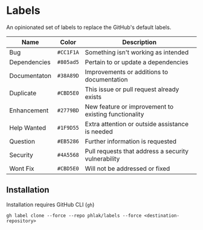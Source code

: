Labels
======

An opinionated set of labels to replace the GitHub's default labels.

| Name         | Color     | Description                                          |
| ------------ | --------- | ---------------------------------------------------- |
| Bug          | `#CC1F1A` | Something isn't working as intended                  |
| Dependencies | `#805ad5` | Pertain to or update a dependencies                  |
| Documentaton | `#38A89D` | Improvements or additions to documentation           |
| Duplicate    | `#CBD5E0` | This issue or pull request already exists            |
| Enhancement  | `#2779BD` | New feature or improvement to existing functionality |
| Help Wanted  | `#1F9D55` | Extra attention or outside assistance is needed      |
| Question     | `#EB5286` | Further information is requested                     |
| Security     | `#4A5568` | Pull requests that address a security vulnerability  |
| Wont Fix     | `#CBD5E0` | Will not be addressed or fixed                       |

Installation
------------

Installation requires GitHub CLI (`gh`) 

    gh label clone --force --repo phlak/labels --force <destination-repository>

